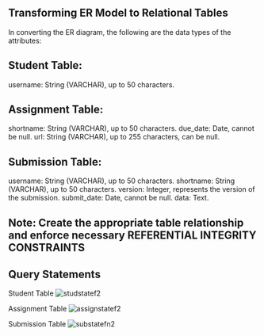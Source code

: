 ## Transforming ER Model to Relational Tables
In converting the ER diagram, the following are the data types of the attributes:
## Student Table:
username: String (VARCHAR), up to 50 characters.
##  Assignment Table:
shortname: String (VARCHAR), up to 50 characters.
due\_date: Date, cannot be null.
url: String (VARCHAR), up to 255 characters, can be null.
## Submission Table:
username: String (VARCHAR), up to 50 characters.
shortname: String (VARCHAR), up to 50 characters.
version: Integer, represents the version of the submission.
submit\_date: Date, cannot be null.
data: Text.
## Note: Create the appropriate table relationship and enforce necessary REFERENTIAL INTEGRITY CONSTRAINTS

## Query Statements

Student Table
![studstatef2](https://github.com/user-attachments/assets/889e1346-82df-4695-9e8f-3a2568a8226c)


Assignment Table
![assignstatef2](https://github.com/user-attachments/assets/bc2aba0f-b548-40e1-85dd-2feae888dc56)



Submission Table
![substatefn2](https://github.com/user-attachments/assets/f6281903-8a1e-46dd-a220-74105fd040f3)

